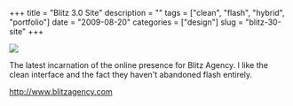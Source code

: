 +++
title = "Blitz 3.0 Site"
description = ""
tags = ["clean", "flash", "hybrid", "portfolio"]
date = "2009-08-20"
categories = ["design"]
slug = "blitz-30-site"
+++


 

  <div id="screens-thumbs" class="clearfix">
    <div class="txt-center" id="design-submission"><a href="http://www.blitzagency.com/"><img id='bluga-thumbnail-1867' class='bluga-thumbnail large' src='http://media.konigi.com/bluga/
wt4a8d8bbb5a29a_0.jpg'/></a></div>  
  </div>   
<p>The latest incarnation of the online presence for Blitz Agency.  I like the clean interface and the fact they haven't abandoned flash entirely.</p>
<p><a href="http://www.blitzagency.com/">http://www.blitzagency.com</a></p>




